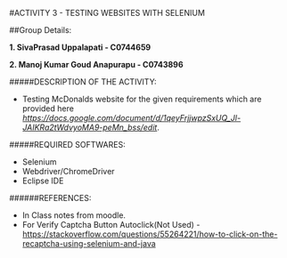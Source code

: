 #ACTIVITY 3 - TESTING WEBSITES WITH SELENIUM


##Group Details:

**1. SivaPrasad Uppalapati - C0744659**

**2. Manoj Kumar Goud Anapurapu - C0743896**

#####DESCRIPTION OF THE ACTIVITY:

- Testing McDonalds website for the given requirements which are provided here *https://docs.google.com/document/d/1qeyFrjjwpzSxUQ_Jl-JAIKRa2tWdvyoMA9-peMn_bss/edit*. 


#####REQUIRED SOFTWARES:
* Selenium
* Webdriver/ChromeDriver
* Eclipse IDE


######REFERENCES:
* In Class notes from moodle.
* For Verify Captcha Button Autoclick(Not Used) - https://stackoverflow.com/questions/55264221/how-to-click-on-the-recaptcha-using-selenium-and-java

